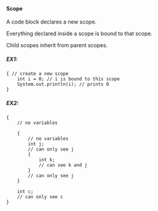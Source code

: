 #### Scope
A code block declares a new scope.

Everything declared inside a scope is bound to that scope.

Child scopes inherit from parent scopes.

##### EX1:

    { // create a new scope
        int i = 0; // i is bound to this scope
        System.out.println(i); // prints 0
    }

##### EX2:

    {
        // no variables
        
        {
            // no variables
            int j;
            // can only see j
            {
                int k;
                // can see k and j
            }
            // can only see j
        }
        
        int c;
        // can only see c
    }